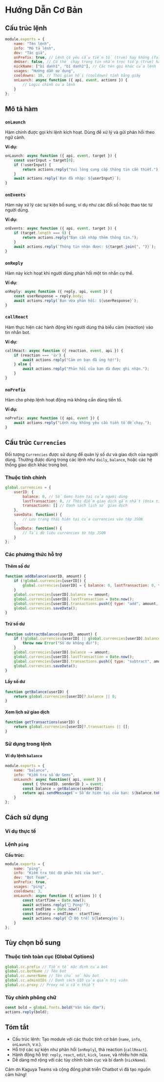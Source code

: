 # Hướng Dẫn Cơ Bản

## Cấu trúc lệnh

```javascript
module.exports = {
    name: "Tên lệnh",
    info: "Mô tả lệnh",
    dev: "Tác giả",
    onPrefix: true, // Lệnh có yêu cầu tiền tố (true) hay không (false)
    dmUser: false, // Có thể chạy trong tin nhắn trực tiếp (true) hay không (false)
    nickName: ["bí danh1", "bí danh2"], // Các tên gọi khác của lệnh
    usages: "Hướng dẫn sử dụng",
    cooldowns: 10, // Thời gian hồi (cooldown) tính bằng giây
    onLaunch: async function ({ api, event, actions }) {
        // Logic chính của lệnh
    }
};
```
## Mô tả hàm

### `onLaunch`
Hàm chính được gọi khi lệnh kích hoạt. Dùng để xử lý và gửi phản hồi theo ngữ cảnh.

**Ví dụ:**
```javascript
onLaunch: async function ({ api, event, target }) {
    const userInput = target[0];
    if (!userInput) {
        return actions.reply("Vui lòng cung cấp thông tin cần thiết.");
    }
    await actions.reply(`Bạn đã nhập: ${userInput}`);
}
```

### `onEvents`
Hàm này xử lý các sự kiện bổ sung, ví dụ như các đối số hoặc thao tác từ người dùng.

**Ví dụ:**
```javascript
onEvents: async function ({ api, event, target }) {
    if (target.length === 0) {
        return actions.reply("Bạn cần nhập thêm thông tin.");
    }
    await actions.reply(`Thông tin nhận được: ${target.join(", ")}`);
}
```

### `onReply`
Hàm này kích hoạt khi người dùng phản hồi một tin nhắn cụ thể. 

**Ví dụ:**
```javascript
onReply: async function ({ reply, api, event }) {
    const userResponse = reply.body;
    await actions.reply(`Bạn vừa phản hồi: ${userResponse}`);
}
```

### `callReact`
Hàm thực hiện các hành động khi người dùng thả biểu cảm (reaction) vào tin nhắn bot.

**Ví dụ:**
```javascript
callReact: async function ({ reaction, event, api }) {
    if (reaction === '👍') {
        await actions.reply("Cảm ơn bạn đã ủng hộ!");
    } else {
        await actions.reply("Phản hồi của bạn đã được ghi nhận.");
    }
}
```

### `noPrefix`
Hàm cho phép lệnh hoạt động mà không cần dùng tiền tố.

**Ví dụ:**
```javascript
noPrefix: async function ({ api, event }) {
    await actions.reply("Lệnh này không yêu cầu tiền tố để chạy.");
}
```

## **Cấu trúc `Currencies`**

Đối tượng `Currencies` được sử dụng để quản lý số dư và giao dịch của người dùng. Thường được dùng trong các lệnh như `daily`, `balance`, hoặc các hệ thống giao dịch khác trong bot.

### **Thuộc tính chính**

```javascript
global.currencies = {
    userID: {
        balance: 0, // Số Gems hiện tại của người dùng
        lastTransaction: 0, // Thời điểm giao dịch gần nhất (Unix timestamp)
        transactions: [] // Danh sách lịch sử giao dịch
    },
    saveData: function() {
        // Lưu trạng thái hiện tại của currencies vào tệp JSON
    },
    loadData: function() {
        // Tải dữ liệu currencies từ tệp JSON
    }
};
```

### **Các phương thức hỗ trợ**

#### **Thêm số dư**
```javascript
function addBalance(userID, amount) {
    if (!global.currencies[userID]) {
        global.currencies[userID] = { balance: 0, lastTransaction: 0, transactions: [] };
    }
    global.currencies[userID].balance += amount;
    global.currencies[userID].lastTransaction = Date.now();
    global.currencies[userID].transactions.push({ type: "add", amount, timestamp: Date.now() });
    global.currencies.saveData();
}
```

#### **Trừ số dư**
```javascript
function subtractBalance(userID, amount) {
    if (!global.currencies[userID] || global.currencies[userID].balance < amount) {
        throw new Error("Số dư không đủ!");
    }
    global.currencies[userID].balance -= amount;
    global.currencies[userID].lastTransaction = Date.now();
    global.currencies[userID].transactions.push({ type: "subtract", amount, timestamp: Date.now() });
    global.currencies.saveData();
}
```

#### **Lấy số dư**
```javascript
function getBalance(userID) {
    return global.currencies[userID]?.balance || 0;
}
```

#### **Xem lịch sử giao dịch**
```javascript
function getTransactions(userID) {
    return global.currencies[userID]?.transactions || [];
}
```

### **Sử dụng trong lệnh**
#### **Ví dụ lệnh `balance`**
```javascript
module.exports = {
    name: "balance",
    info: "Kiểm tra số dư Gems",
    onLaunch: async function({ api, event }) {
        const { threadID, senderID } = event;
        const balance = getBalance(senderID);
        return api.sendMessage(`» Số dư hiện tại của bạn: ${balance.toLocaleString('vi-VN')} Gems.`, threadID);
    }
};
```

## Cách sử dụng

### Ví dụ thực tế

### Lệnh `ping`
**Cấu trúc:**
```javascript
module.exports = {
    name: "ping",
    info: "Kiểm tra tốc độ phản hồi của bot",
    dev: "Bot Team",
    onPrefix: true,
    usages: "ping",
    cooldowns: 3,
    onLaunch: async function ({ actions }) {
        const startTime = Date.now();
        await actions.reply("🏓 Pong!");
        const endTime = Date.now();
        const latency = endTime - startTime;
        await actions.reply(`⏱️ Độ trễ: ${latency}ms`);
    }
};
```

## Tùy chọn bổ sung

### Thuộc tính toàn cục (Global Options)
```javascript
global.cc.prefix // Tiền tố mặc định của bot
global.cc.botName // Tên bot
global.cc.ownerName // Tên chủ sở hữu bot
global.cc.adminUIDs // Danh sách UID của quản trị viên
global.cc.proxy // Proxy nếu cần thiết
```

### Tùy chỉnh phông chữ
```javascript
const bold = global.fonts.bold("Văn bản đậm");
actions.reply(bold);
```

## Tóm tắt
- Cấu trúc lệnh: Tạo module với các thuộc tính cơ bản (`name`, `info`, `onLaunch`, v.v.).
- Hỗ trợ các sự kiện như phản hồi (`onReply`), thả reaction (`callReact`).
- Hành động hỗ trợ: `reply`, `react`, `edit`, `kick`, `leave`, và nhiều hơn nữa.
- Dễ dàng mở rộng với các tùy chỉnh toàn cục và bí danh (`nickName`).

Cảm ơn Kaguya Teams và cộng đồng phát triển Chatbot vì đã tạo nguồn cảm hứng!